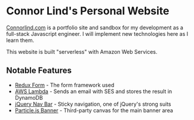 # Connor Lind's Personal Website

[Connorlind.com](http://www.connorlind.com) is a portfolio site and sandbox for my development as a full-stack Javascript engineer. I will implement new technologies here as I learn them.

This website is built "serverless" with Amazon Web Services.

## Notable Features

* [Redux Form](https://github.com/connorjohnlind/connorlind.com/tree/master/client/src/components/Contact) - The form framework used
* [AWS Lambda](https://github.com/connorjohnlind/connorlind.com/blob/master/lambda/index.js) - Sends an email with SES and stores the result in DynamoDB
* [jQuery Nav Bar](https://github.com/connorjohnlind/connorlind.com/blob/master/client/src/index.jsx) - Sticky navigation, one of jQuery's strong suits
* [Particle.js Banner](https://github.com/connorjohnlind/connorlind.com/blob/master/client/src/assets/config/particles.json) - Third-party canvas for the main banner area
